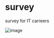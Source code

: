 # survey
survey for IT carreers


![image](https://github.com/ylleuname/survey/assets/106875227/b3ba52c3-eca4-445c-bde8-6af886b1d54b)
